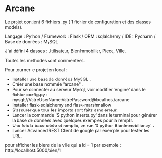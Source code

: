 # Arcane

Le projet contient 6 fichiers .py ( 1 fichier de configuration et des classes models).

Langage : Python /
Framework : Flask /
ORM : sqlalchemy /
IDE : Pycharm /
Base de données : MySQL

J'ai défini 4 classes : Utilisateur, BienImmobilier, Piece, Ville.

Toutes les methodes sont commentées.

Pour tourner le projet en local :
- Installer une base de données MySQL .
- Créer une base nommée "arcane" .
- Pour se connecter au serveur Mysql, voir modifier 'engine' dans le fichier config.py :
  mysql://VotreUserName:VotrePassword@localhost/arcane
- Installer flask-sqlalchemy and flask-marshmallow .
- S'assurer que tous les imports sont faits sans erreur.
- Lancer la commande '$ python inserts.py' dans le terminal pour générer la base de données avec quelques exemples pour la remplir.
- Une fois la base créée et remplie, on run '$ python BienImmobilier.py' .
- Lancer Advanced REST Client de google par exemple pour tester les URL.


pour afficher les biens de la ville qui a Id = 1 par exemple : http://localhost:5000/bien/1






